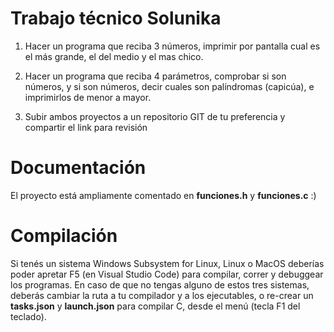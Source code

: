 # Trabajo técnico Solunika

1) Hacer un programa que reciba 3 números, imprimir por pantalla cual es el más
grande, el del medio y el mas chico.

2) Hacer un programa que reciba 4 parámetros, comprobar si son
números, y si son números, decir cuales son palíndromas (capicúa),
e imprimirlos de menor a mayor.

3) Subir ambos proyectos a un repositorio GIT de tu preferencia y compartir el link para revisión

# Documentación

El proyecto está ampliamente comentado en **funciones.h** y **funciones.c** :)

# Compilación

Si tenés un sistema Windows Subsystem for Linux, Linux o MacOS deberías poder apretar F5 (en Visual Studio Code) para compilar, correr y debuggear los programas.
En caso de que no tengas alguno de estos tres sistemas, deberás cambiar la ruta a tu compilador y a los ejecutables, o re-crear un **tasks.json** y **launch.json** para compilar C, desde el menú (tecla F1 del teclado).
